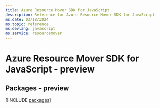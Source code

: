 ```yaml
---
title: Azure Resource Mover SDK for JavaScript
description: Reference for Azure Resource Mover SDK for JavaScript
ms.date: 03/18/2024
ms.topic: reference
ms.devlang: javascript
ms.service: resourcemover
---
```

# Azure Resource Mover SDK for JavaScript - preview
## Packages - preview
[!INCLUDE [packages](resource-mover-index.md)]